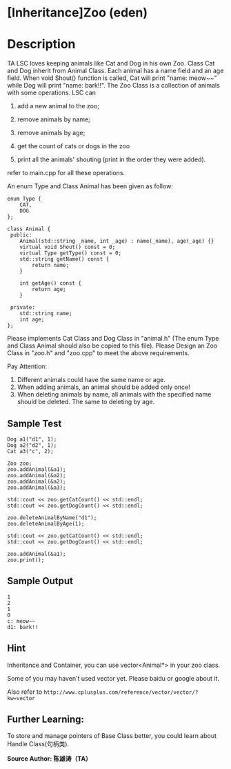 # [Inheritance]Zoo (eden)

# Description
TA LSC loves keeping animals like Cat and Dog in his own Zoo. 
Class Cat and Dog inherit from Animal Class. Each animal has a name field and an age field. When void Shout() function is called, Cat will print "name: meow~~" while Dog will print "name: bark!!". The Zoo Class is a collection of animals with some operations. LSC can

1. add a new animal to the zoo;

2. remove animals by name;

3. remove animals by age;

4. get the count of cats or dogs in the zoo

5. print all the animals' shouting (print in the order they were added).

refer to main.cpp for all these operations.

 

An enum Type and Class Animal has been given as follow:
```
enum Type {
    CAT,
    DOG
};

class Animal {
 public:
    Animal(std::string _name, int _age) : name(_name), age(_age) {}
    virtual void Shout() const = 0;
    virtual Type getType() const = 0;
    std::string getName() const {
        return name;
    }

    int getAge() const {
        return age;
    }

 private:
    std::string name;
    int age;
};
```
Please implements Cat Class and Dog Class in "animal.h" (The enum Type and Class Animal should also be copied to this file).
Please Design an Zoo Class in "zoo.h" and "zoo.cpp" to meet the above requirements.

Pay Attention:
1. Different animals could have the same name or age.
2. When adding animals, an animal should be added only once!
3. When deleting animals by name, all animals with the specified name should be deleted. The same to deleting by age.


## Sample Test
```
Dog a1("d1", 1);
Dog a2("d2", 1);
Cat a3("c", 2);

Zoo zoo;
zoo.addAnimal(&a1);
zoo.addAnimal(&a2);
zoo.addAnimal(&a2);
zoo.addAnimal(&a3);

std::cout << zoo.getCatCount() << std::endl;
std::cout << zoo.getDogCount() << std::endl;

zoo.deleteAnimalByName("d1");
zoo.deleteAnimalByAge(1);

std::cout << zoo.getCatCount() << std::endl;
std::cout << zoo.getDogCount() << std::endl;

zoo.addAnimal(&a1);
zoo.print();
```

## Sample Output
```
1
2
1
0
c: meow~~
d1: bark!!
```

## Hint
Inheritance and Container,  you can use vector<Animal*> in your zoo class. 

Some of you may haven't used vector yet. Please baidu or google about it.

Also refer to `http://www.cplusplus.com/reference/vector/vector/?kw=vector`

## Further Learning:

To store and manage pointers of Base Class better, you could learn about Handle Class(句柄类).

**Source Author: 陈雄涛（TA）**
